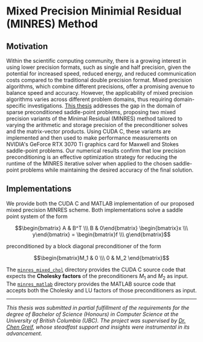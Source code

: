 # Mixed Precision Minimial Residual (MINRES) Method
## Motivation
Within the scientific computing community, there is a growing interest in using lower precision formats, such as single and half precision, given the potential for increased speed, reduced energy, and reduced communication costs compared to the traditional double precision format. Mixed precision algorithms, which combine different precisions, offer a promising avenue to balance speed and accuracy. However, the applicability of mixed precision algorithms varies across different problem domains, thus requiring domain-specific investigations. [This thesis](https://github.com/rmahinpei/mixed-precision-minres/blob/main/thesis_final.pdf) addresses the gap in the domain of sparse preconditioned saddle-point problems, proposing two mixed precision variants of the Minimal Residual (MINRES) method tailored to varying the arithmetic and storage precision of the preconditioner solves and the matrix-vector products. Using CUDA C, these variants are implemented and then used to make performance measurements on NVIDIA's GeForce RTX 3070 Ti graphics card for Maxwell and Stokes saddle-point problems. Our numerical results confirm that low precision preconditioning is an effective optimization strategy for reducing the runtime of the MINRES iterative solver when applied to the chosen saddle-point problems while maintaining the desired accuracy of the final solution.  

## Implementations
We provide both the CUDA C and MATLAB implementation of our proposed mixed precision MINRES scheme. Both implementations solve a saddle point system of the form 

$$\begin{bmatrix} A & B^T \\\ B & 0\end{bmatrix} \begin{bmatrix}x \\\ y\end{bmatrix} = \begin{bmatrix}f \\\ g\end{bmatrix}$$

preconditioned by a block diagonal preconditioner of the form

$$\begin{bmatrix}M_1 & 0 \\\ 0 & M_2 \end{bmatrix}$$

The [``minres_mixed_chol``](https://github.com/rmahinpei/mixed-precision-minres/tree/main/minres_mixed_chol) directory provides the CUDA C source code that expects the **Cholesky factors** of the preconditioners $M_1$ and $M_2$ as input. The [``minres_matlab``](https://github.com/rmahinpei/mixed-precision-minres/tree/main/minres_matlab) directory provides the MATLAB source code that accepts both the Cholesky and LU factors of those preconditioners as input.

-------
*This thesis was submitted in partial fulfillment of the requirements for the degree of Bachelor of Science (Honours) in Computer Science at the University of British Columbia (UBC). The project was supervised by [Dr. Chen Greif](https://www.cs.ubc.ca/~greif/), whose steadfast support and insights were instrumental in its advancement.*  
